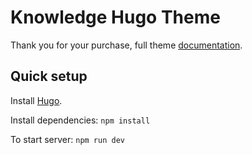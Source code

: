 # Knowledge Hugo Theme

Thank you for your purchase, full theme [documentation](https://hugo-knowledge.netlify.app/theme-documentation/).

## Quick setup

Install [Hugo](https://gohugo.io/installation/).

Install dependencies:
`npm install`

To start server: 
`npm run dev`



